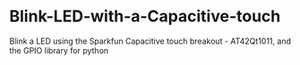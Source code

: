 # Blink-LED-with-a-Capacitive-touch
Blink a LED using the Sparkfun Capacitive touch breakout - AT42Qt1011, and the GPIO library for python
